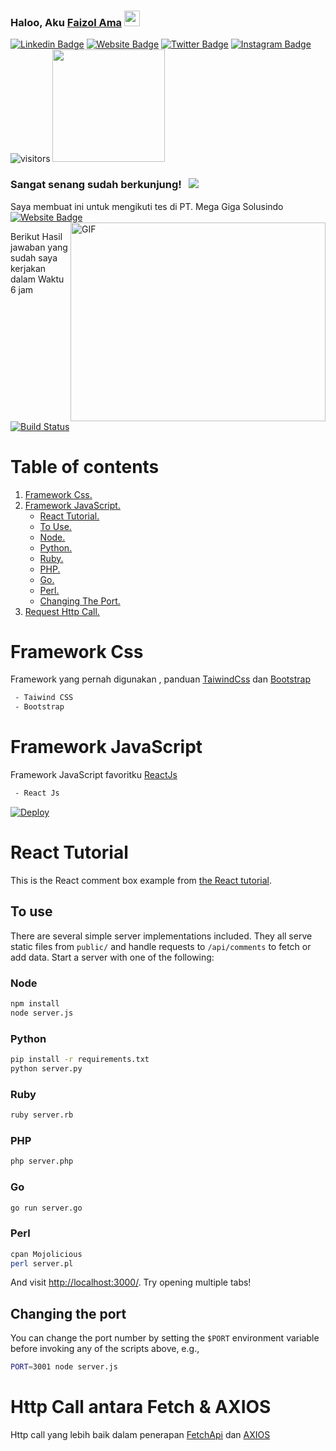 ### Haloo, Aku <a href="https://gkassym.netlify.app" target="_blank">Faizol Ama</a> <img src="https://media.giphy.com/media/hvRJCLFzcasrR4ia7z/giphy.gif" width="25px">
[![Linkedin Badge](https://img.shields.io/badge/-LinkedIn-0e76a8?style=flat-square&logo=Linkedin&logoColor=white)](https://www.linkedin.com/in/faizol-ama-955a13195)
[![Website Badge](https://img.shields.io/badge/Website-3b5998?style=flat-square&logo=google-chrome&logoColor=white)](https://www.javazol.com)
[![Twitter Badge](https://img.shields.io/badge/-Twitter-00acee?style=flat-square&logo=Twitter&logoColor=white)](https://twitter.com/Izol56483927)
[![Instagram Badge](https://img.shields.io/badge/-Instagram-e4405f?style=flat-square&logo=Instagram&logoColor=white)](https://instagram.com/zzzzzooolll/)
![visitors](https://visitor-badge.glitch.me/badge?page_id=page.id)
<img height="180em" src="https://github-readme-stats.vercel.app/api?username=izolama&show_icons=true&hide_border=true&&count_private=true&include_all_commits=true" />



### Sangat senang sudah berkunjung! &nbsp; ![](https://visitor-badge.glitch.me/badge?page_id=izolama.izolama)

Saya membuat ini untuk mengikuti tes di PT. Mega Giga Solusindo [![Website Badge](https://img.shields.io/badge/Website-3b5998?style=flat-square&logo=google-chrome&logoColor=white)](https://https://megagigasolusindo.co.id/)
<img align="right" alt="GIF" src="https://github.com/Gapur/Gapur/blob/master/coding.gif?raw=true" width="408" height="318" />
  
Berikut Hasil jawaban yang sudah saya kerjakan dalam
Waktu 6 jam 

[![Build Status](https://travis-ci.org/ekalinin/github-markdown-toc.svg?branch=master)](https://travis-ci.org/ekalinin/github-markdown-toc)

Table of contents
=================

1. [ Framework Css. ](#desc)
2. [ Framework JavaScript. ](#usage)
   - [React Tutorial. ](#tuto)
   - [To Use. ](#use)
   - [Node. ](#node)
   - [Python. ](#py)
   - [Ruby. ](#ruby)
   - [PHP. ](#php)
   - [Go. ](#go)
   - [Perl. ](#perl)
   - [Changing The Port. ](#change)
3. [ Request Http Call. ](#call)



<a name="desc"></a>
Framework Css
============

Framework yang pernah digunakan , panduan 
[TaiwindCss](https://tailwindcss.com/) dan 
[Bootstrap](https://getbootstrap.com/)

```bash
 - Taiwind CSS
 - Bootstrap
```

<a name="usage"></a>
Framework JavaScript
============

Framework JavaScript favoritku [ReactJs](https://reactjs.org/)

```bash
 - React Js
```
[![Deploy](https://www.herokucdn.com/deploy/button.png)](https://heroku.com/deploy)

<a name="tuto"></a>
# React Tutorial

This is the React comment box example from [the React tutorial](http://facebook.github.io/react/docs/tutorial.html).

<a name="use"></a>
## To use

There are several simple server implementations included. They all serve static files from `public/` and handle requests to `/api/comments` to fetch or add data. Start a server with one of the following:

<a name="node"></a>
### Node

```sh
npm install
node server.js
```

<a name="py"></a>
### Python

```sh
pip install -r requirements.txt
python server.py
```

<a name="ruby"></a>
### Ruby
```sh
ruby server.rb
```

<a name="php"></a>
### PHP
```sh
php server.php
```

<a name="go"></a>
### Go
```sh
go run server.go
```

<a name="perl"></a>
### Perl

```sh
cpan Mojolicious
perl server.pl
```

And visit <http://localhost:3000/>. Try opening multiple tabs!

<a name="change"></a>
## Changing the port

You can change the port number by setting the `$PORT` environment variable before invoking any of the scripts above, e.g.,

```sh
PORT=3001 node server.js
```
<a name="call"></a>
Http Call antara Fetch & AXIOS
============
Http call yang lebih baik dalam penerapan
[FetchApi](https://developer.mozilla.org/en-US/docs/Web/API/Fetch_API) dan 
[AXIOS]()


